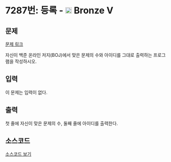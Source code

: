 # 7287번: 등록 - <img src="https://static.solved.ac/tier_small/1.svg" style="height:20px" /> Bronze V

<!-- performance -->

<!-- 문제 제출 후 깃허브에 푸시를 했을 때 제출한 코드의 성능이 입력될 공간입니다.-->

<!-- end -->

## 문제

[문제 링크](https://boj.kr/7287)


<p>자신이 백준 온라인 저지(BOJ)에서 맞은 문제의 수와 아이디를 그대로 출력하는 프로그램을 작성하시오.</p>



## 입력


<p>이 문제는 입력이 없다.</p>



## 출력


<p>첫 줄에 자신이 맞은 문제의 수, 둘째 줄에 아이디를 출력한다.</p>



## 소스코드

[소스코드 보기](등록.txt)